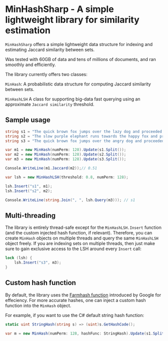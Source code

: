 # MinHashSharp - A simple lightweight library for similarity estimation

`MinHashSharp` offers a simple lightweight data structure for indexing and estimating Jaccard similarity between sets. 

Was tested with 60GB of data and tens of millions of documents, and ran smoothly and efficiently. 

The library currently offers two classes:

`MinHash`: A probabilistic data structure for computing Jaccard similarity between sets. 

`MinHashLSH` A class for supporting big-data fast querying using an approximate `Jaccard similarity` threshold.

## Sample usage

```cs
string s1 = "The quick brown fox jumps over the lazy dog and proceeded to run towards the other room";
string s2 = "The slow purple elephant runs towards the happy fox and proceeded to run towards the other room";
string s3 = "The quick brown fox jumps over the angry dog and proceeded to run towards the other room";

var m1 = new MinHash(numPerm: 128).Update(s1.Split());
var m2 = new MinHash(numPerm: 128).Update(s2.Split());
var m3 = new MinHash(numPerm: 128).Update(s3.Split());

Console.WriteLine(m1.Jaccard(m2));// 0.51

var lsh = new MinHashLSH(threshold: 0.8, numPerm: 128);

lsh.Insert("s1", m1);
lsh.Insert("s2", m2);

Console.WriteLine(string.Join(", ", lsh.Query(m3))); // s1
```

## Multi-threading

The library is entirely thread-safe except for the `MinHashLSH.Insert` function (and the custom injected hash function, if relevant). Therefore, you can create `MinHash` objects on multiple threads and query the same `MinHashLSH` object freely. If you are indexing sets on multiple threads, then just make sure to gain exclusive access to the LSH around every `Insert` call:

```cs
lock (lsh) {
    lsh.Insert("s3", m3);
}
```

## Custom hash function

By default, the library uses the [Farmhash function](https://opensource.googleblog.com/2014/03/introducing-farmhash.html) introduced by Google for effeciency. For more accurate hashes, one can inject a custom hash function into the `MinHash` object.

For example, if you want to use the C# default string hash function:

```cs
static uint StringHash(string s) => (uint)s.GetHashCode();

var m = new MinHash(numPerm: 128, hashFunc: StringHash).Update(s1.Split());
```
